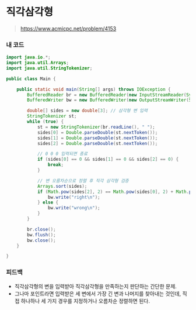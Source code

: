 # 직각삼각형

> https://www.acmicpc.net/problem/4153

### 내 코드

```java
import java.io.*;
import java.util.Arrays;
import java.util.StringTokenizer;

public class Main {

    public static void main(String[] args) throws IOException {
        BufferedReader br = new BufferedReader(new InputStreamReader(System.in));
        BufferedWriter bw = new BufferedWriter(new OutputStreamWriter(System.out));

        double[] sides = new double[3]; // 삼각형 변 입력
        StringTokenizer st;
        while (true) {
            st = new StringTokenizer(br.readLine(), " ");
            sides[0] = Double.parseDouble(st.nextToken());
            sides[1] = Double.parseDouble(st.nextToken());
            sides[2] = Double.parseDouble(st.nextToken());

            // 0 0 0 입력되면 종료
            if (sides[0] == 0 && sides[1] == 0 && sides[2] == 0) {
                break;
            }

            // 변 오름차순으로 정렬 후 직각 삼각형 검증
            Arrays.sort(sides);
            if (Math.pow(sides[2], 2) == Math.pow(sides[0], 2) + Math.pow(sides[1], 2)) {
                bw.write("right\n");
            } else {
                bw.write("wrong\n");
            }
        }

        br.close();
        bw.flush();
        bw.close();
    }

}
```

### 피드백

- 직각삼각형의 변을 입력받아 직각삼각형을 만족하는지 판단하는 간단한 문제.
- 그나마 포인트라면 입력받은 세 변에서 가장 긴 변과 나머지를 찾아내는 것인데, 직접 하나하나 세 가지 경우를 지정하거나 오름차순 정렬하면 된다.